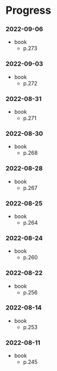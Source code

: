# Progress

### 2022-09-06
- book
  - p.273

### 2022-09-03
- book
  - p.272

### 2022-08-31
- book
  - p.271

### 2022-08-30
- book
  - p.268

### 2022-08-28
- book
  - p.267

### 2022-08-25
- book
    - p.264

### 2022-08-24
- book
    - p.260

### 2022-08-22
- book
    - p.256

### 2022-08-14
- book
    - p.253

### 2022-08-11
- book
	- p.245

